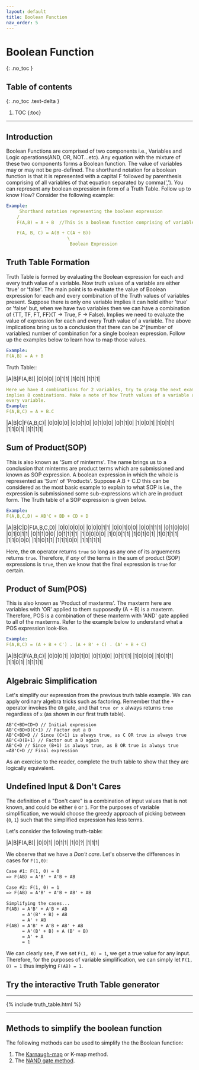 ```yaml
---
layout: default
title: Boolean Function
nav_order: 5
---
```


# Boolean Function
{: .no_toc }


## Table of contents
{: .no_toc .text-delta }

1. TOC
{:toc}

---


## Introduction

Boolean Functions are comprised of two components i.e., Variables and Logic operations(AND, OR, NOT...etc). Any equation with the mixture of these two components forms a Boolean function. The value of variables may or may not be pre-defined. The shorthand notation for a boolean function is that it is represented with a capital F followed by parenthesis comprising of all variables of that equation separated by comma(','). You can represent any boolean expression in form of a Truth Table. Follow up to know How?
Consider the following example:
```yaml
Example:
	 Shorthand notation representing the boolean expression
	/
	F(A,B) = A + B	//This is a boolean function comprising of variables A and B

	F(A, B, C) = A(B + C(A + B))
					   \
					   	Boolean Expression
```

## Truth Table Formation

Truth Table is formed by evaluating the Boolean expression for each and every truth value of a variable. Now truth values of a variable are either 'true' or 'false'. The main point is to evaluate the value of Boolean expression for each and every combination of the Truth values of 
variables present. Suppose there is only one variable implies it can hold either 'true' or 'false' but, when we have two variables then we can have a combination of {TT, TF, FT, FF}(T -> True, F -> False). Implies we need to evaluate the value of expression for each and every Truth value of a variable.
The above implications bring us to a conclusion that there can be 2^(number of variables) number of combination for a single boolean expression. Follow up the examples below to learn how to map those values.

```yaml
Example:
F(A,B) = A + B
```
Truth Table::

|A|B|F(A,B)|
|0|0|0|
|0|1|1|
|1|0|1|
|1|1|1|

```yaml
Here we have 4 combinations for 2 variables, try to grasp the next example where variables are 3 which 
implies 8 combinations. Make a note of how Truth values of a variable are written under each column for 
every variable.
Example:
F(A,B,C) = A + B.C
```

|A|B|C|F(A,B,C)|
|0|0|0|0|
|0|0|1|0|
|0|1|0|0|
|0|1|1|0|
|1|0|0|1|
|1|0|1|1|
|1|1|0|1|
|1|1|1|1|

## Sum of Product(SOP)

This is also known as 'Sum of minterms'. The name brings us to a conclusion that minterms are product terms which are submissioned and known as SOP expression. A boolean expression in which the whole is represented as 'Sum' of 'Products'. Suppose A.B + C.D this can be considered as the most basic example to explain to what SOP is i.e., the expression is submissioned some sub-expressions which are in product form. The Truth table of a SOP expression is given below.

```yaml
Example:
F(A,B,C,D) = AB'C + BD + CD + D
```

|A|B|C|D|F(A,B,C,D)|
|0|0|0|0|0|
|0|0|0|1|1|
|0|0|1|0|0|
|0|0|1|1|1|
|0|1|0|0|0|
|0|1|0|1|1|
|0|1|1|0|0|
|0|1|1|1|1|
|1|0|0|0|0|
|1|0|0|1|1|
|1|0|1|0|1|
|1|0|1|1|1|
|1|1|0|0|0|
|1|1|0|1|1|
|1|1|1|0|0|
|1|1|1|1|1|

Here, the `OR` operator returns `true` so long as any one of its arguements returns `true`. Therefore, if _any_ of the terms in the sum of product (SOP) expressions is `true`, then we know that the final expression is `true` for certain.

## Product of Sum(POS)

This is also known as 'Product of maxterms'. The maxterm here are variables with 'OR' applied to them supposedly (A + B) is a maxterm. Therefore, POS is a combination of these maxterm with 'AND' gate applied to all of the maxterms. Refer to the example below to understand what a POS expression look-like.

```yaml
Example:
F(A,B,C) = (A + B + C') . (A + B' + C) . (A' + B + C)
```

|A|B|C|F(A,B,C)|
|0|0|0|1|
|0|0|1|0|
|0|1|0|0|
|0|1|1|1|
|1|0|0|0|
|1|0|1|1|
|1|1|0|1|
|1|1|1|1|

## Algebraic Simplification

Let's simplify our expression from the previous truth table example. We can apply ordinary algebra tricks such as factoring. Remember that the `+` operator invokes the `OR` gate, and that `true or x` always returns `true` regardless of `x` (as shown in our first truth table).
```
AB'C+BD+CD+D // Initial expression
AB'C+BD+D(C+1) // Factor out a D
AB'C+BD+D // Since (C+1) is always true, as C OR true is always true
AB'C+D(B+1) // Factor out a D again
AB'C+D // Since (B+1) is always true, as B OR true is always true
=AB'C+D // Final expression
```

As an exercise to the reader, complete the truth table to show that they are logically equivalent. 

## Undefined Input & Don't Cares

The definition of a "Don't care" is a combination of input values that is not known, and could be either `0` or `1`. For the purposes of variable simplification, we would choose the greedy approach of picking between {`0`, `1`} such that the simplified expression has less terms.

Let's consider the following truth-table:

|A|B|F(A,B)|
|0|0|1|
|0|1|1|
|1|0|?|
|1|1|1|

We observe that we have a _Don't care_. Let's observe the differences in cases for `F(1,0)`:

```markdown
Case #1: F(1, 0) = 0
=> F(AB) = A'B' + A'B + AB

Case #2: F(1, 0) = 1
=> F(AB) = A'B' + A'B + AB' + AB

Simplifying the cases...
F(AB) = A'B' + A'B + AB
	  = A'(B' + B) + AB
	  = A' + AB
F(AB) = A'B' + A'B + AB' + AB
	  = A'(B' + B) + A (B' + B)
	  = A' + A
	  = 1
```

We can clearly see, if we set `F(1, 0) = 1`, we get a true value for any input. Therefore, for the purposes of variable simplification, we can simply let `F(1, 0) = 1` thus implying `F(AB) = 1`.

## Try the interactive Truth Table generator

---

{% include truth_table.html %}

---

## Methods to simplify the boolean function

The following methods can be used to simplify the the Boolean function:

1. The [Karnaugh-map](https://learn.circuitverse.org/docs/maps.html) or K-map method.
1. The [NAND gate method](https://learn.circuitverse.org/docs/nand_gate_method.html).

